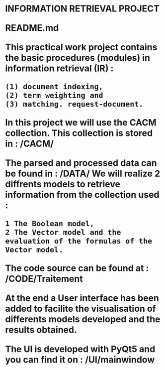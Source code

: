<h1>INFORMATION RETRIEVAL PROJECT 

README.md


This practical work project contains the basic procedures (modules) in information 
retrieval (IR) :

	(1) document indexing, 
	(2) term weighting and 
	(3) matching. request-document. 

In this project we will use the CACM collection. This collection is stored in :
/CACM/

The parsed and processed data can be found in : /DATA/
We will realize 2 diffrents models to retrieve information from the collection used :

	1 The Boolean model, 
	2 The Vector model and the evaluation of the formulas of the Vector model.

The code source can be found at : /CODE/Traitement


At the end a User interface has been added to facilite the visualisation of differents models developed and the results obtained.

The UI is developed with PyQt5 and you can find it on : /UI/mainwindow